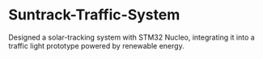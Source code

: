 # Suntrack-Traffic-System
Designed a solar-tracking system with STM32 Nucleo, integrating it into a traffic light prototype powered by renewable energy.
